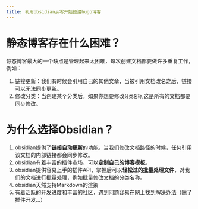 ```yaml
---
title: 利用obsidian从零开始搭建hugo博客
---
```

# 静态博客存在什么困难？
静态博客最大的一个缺点是管理起来太困难，每次创建文档都要做许多重复工作，例如：
1. 链接更新：我们有时候会引用自己的其他文章，当被引用文档改名之后，链接可以无法同步更新。
2. 修改分类：当创建某个分类后，如果你想要修改`分类名称`,这是所有的文档都要同步修改。

# 为什么选择Obsidian？
1. obsidian提供了**链接自动更新**的功能。当我们修改文档路径的时候，任何引用该文档的内部链接都会同步修改。
2. obsidian有着丰富的插件市场，可以**定制自己的博客模板**。
3. obsidian提供容易上手的插件API，掌握后可以**轻松过的批量处理文件**，对我们的文档进行批量处理，例如批量修改文档的分类名称。
4. obsidian天然支持Markdown的渲染
5. 有着活跃的开发进度和丰富的社区，遇到问题容易在网上找到解决办法（除了插件开发...）
